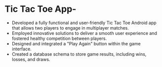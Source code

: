 # Tic Tac Toe App-
-	Developed a fully functional and user-friendly Tic Tac Toe Android app that allows two players to engage in multiplayer matches. 
-	Employed innovative solutions to deliver a smooth user experience and fostered healthy competition between players.
-	Designed and integrated a "Play Again" button within the game interface.
-	Created a database schema to store game results, including wins, losses, and draws.
